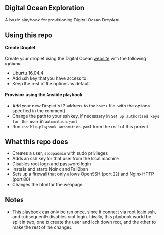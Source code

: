 ## Digital Ocean Exploration

A basic playbook for provisioning Digital Ocean Droplets.

## Using this repo

#### Create Droplet 
Create your droplet using the Digital Ocean [website](www.digitalocean.com) with the following options:
- Ubuntu 16.04.4
- Add ssh key that you have access to. 
- Keep the rest of the options as default.

#### Provision using the Ansible playbook
- Add your new Droplet's IP address to the `hosts` file (with the options specified in the comment)
- Change the path to your ssh key, if necessary in `Set up authorized keys for the user` in `automation.yaml`
- Run `ansible-playbook automation.yaml` from the root of this project

## What this repo does
- Creates a user, `scoopadmin` with sudo privileges
- Adds an ssh key for that user from the local machine
- Disables root login and password login
- Installs and starts Nginx and Fail2ban
- Sets up a firewall that only allows OpenSSH (port 22) and Nginx HTTP (port 80)
- Changes the html for the webpage

## Notes
- This playbook can only be run once, since it connect via root login ssh, and subsequently disables root login. Ideally, this playbook would be split in two, one to create the user and lock down root, and the other to make the rest of the changes. 
